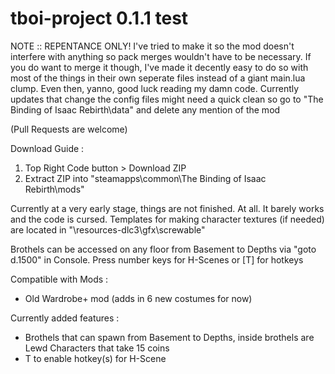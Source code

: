 # tboi-project																					 0.1.1 test

NOTE :: REPENTANCE ONLY! I've tried to make it so the mod doesn't interfere with anything so pack merges wouldn't have to be necessary.
If you do want to merge it though, I've made it decently easy to do so with most of the things in their
own seperate files instead of a giant main.lua clump. Even then, yanno, good luck reading my damn code.
Currently updates that change the config files might need a quick clean so go to "The Binding of Isaac Rebirth\data\" and delete any mention of the mod

(Pull Requests are welcome)

Download Guide :
1) Top Right Code button > Download ZIP
2) Extract ZIP into "steamapps\common\The Binding of Isaac Rebirth\mods"

Currently at a very early stage, things are not finished. At all. It barely works and the code is cursed.
Templates for making character textures (if needed) are located in "\resources-dlc3\gfx\screwable\"

Brothels can be accessed on any floor from Basement to Depths via "goto d.1500" in Console.
Press number keys for H-Scenes or [T] for hotkeys

Compatible with Mods : </br>
* Old Wardrobe+ mod (adds in 6 new costumes for now)</br>
	
Currently added features : </br>
* Brothels that can spawn from Basement to Depths, inside brothels are Lewd Characters that take 15 coins</br>
* T to enable hotkey(s) for H-Scene